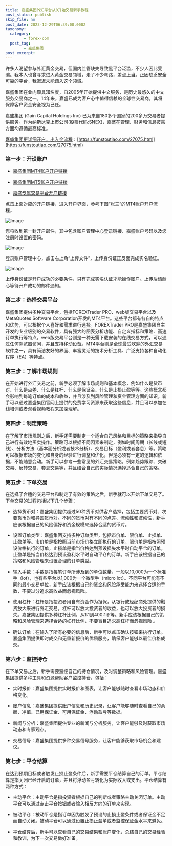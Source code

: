 ```yaml
---
title: 嘉盛集团外汇平台从0开始交易新手教程
post_status: publish
skip_file: no
post_date: 2023-12-29T06:39:00.000Z
taxonomy:
  category:
        - forex-com
  post_tag:
        - 嘉盛集团
post_excerpt: 
---
```

许多人渴望参与外汇黄金交易，但国内监管缺失导致黑平台泛滥，不少人因此受骗。我本人也曾寻求进入黄金交易领域，走了不少弯路，差点上当。正因缺乏安全可靠的平台，我迟迟未能踏入这个领域。

嘉盛集团在业内颇具知名度，自2005年开始提供中文服务，是历史最悠久的中文服务交易商之一。14年来，嘉盛已成为客户心中值得信赖的全球性交易商，其将保障客户资金安全视为己任。

嘉盛集团 (Gain Capital Holdings Inc) 已为来自180多个国家的200多万交易者提供服务。作为纳斯达克上市公司(股票代码:SNEX)，嘉盛在管理、财务和信息披露方面均遵循最高标准。

[嘉盛集团更详细开户，出入金流程](https://funstoutiao.com/27075.html)：[https://funstoutiao.com/27075.html](https://funstoutiao.com/27075.html)

### 第一步：开设账户

* [嘉盛集团MT4账户开户链接](https://s.ssgg.net/jsmt4)

* [嘉盛集团MT5账户开户链接](https://s.ssgg.net/jsmt5)

* [嘉盛专属交易平台开户链接](https://s.ssgg.net/js)

点击上面对应的开户链接，进入开户界面，参考下图“张三”的MT4账户开户流程。

![Image](https://prod-files-secure.s3.us-west-2.amazonaws.com/39ed1227-6d7d-4570-be36-9ccd4a2c4241/7a167aea-686b-400d-af59-4e18eb607a40/640.png?X-Amz-Algorithm=AWS4-HMAC-SHA256&X-Amz-Content-Sha256=UNSIGNED-PAYLOAD&X-Amz-Credential=ASIAZI2LB466XNPCR3IT%2F20250520%2Fus-west-2%2Fs3%2Faws4_request&X-Amz-Date=20250520T161309Z&X-Amz-Expires=3600&X-Amz-Security-Token=IQoJb3JpZ2luX2VjEPD%2F%2F%2F%2F%2F%2F%2F%2F%2F%2FwEaCXVzLXdlc3QtMiJHMEUCIAYm8boddTdfUGErE2k8%2Budjb7ORF3ep0eSDFPAJmH6JAiEAxFwZGzt07VYZtRVIb0Dvh%2F8Q5F%2FEwxO8MgbGXYO0QA8qiAQIqf%2F%2F%2F%2F%2F%2F%2F%2F%2F%2FARAAGgw2Mzc0MjMxODM4MDUiDKmm7hkz23XSFFbyAyrcA%2FwkNv8lpg7vIPoeK%2FTdUZ1M10Jhnp4L8elC610iYZ%2FsmY43w6WvQ4xmTeJpkx7cbfQQtWeZPI2XvgXdFJSq4lLv%2FivzAwtcKoigYrG4XMk%2BASZbbZaHZTqY9S1HIIoaalRFr79zdE500JFWms%2F8vddtGKebFv83kTk2QLMd6Z%2FN45bB%2FJ3d6Squ4yVB%2FziWGWzqKUq4xGRtPJ6LyfsD%2FCqz5fSXXbixEodADvTxMLgCt%2BmzeTr4%2F9sI2ZEYbuGwwbMAFGtEbabuSXZdgPhXc5ZUhiVQrtsyx0HAMTkoe3AMcBLeDz011zTPcr8CbLWW0f%2B42fGarsnUdVfbLyK97eZpEtdcrvvBcw0l5C%2BmovrMlvjHpgPhWDXBoEJieMczOy5cmXr8uT4GnAYPgkI%2FMf5mfzpEsuq660XTHazzwbnAlvYr%2Fiw14wsW9X2XhJekluWVIoayAHlgMgEjfwBq1p0pYZ5EU1ofC7eJRzXtsoeZM8gccJ6MKQIUArkwsvB3Tz39xv6KMYsipDlvnA3GZUNqiaeJKoaFKzVjbRRDlmXFuudJ1irVaI1jsbgGyOAv%2B4YWmmvd8yabLFGRlmY42XFBpvzvMq9mfib4ZAt7RufDgezEv0tbxiPha%2F6UMPPIssEGOqUBaaPYC7SBFJmhlP9egYeWsfLQXqjiZEkwaPMBAfiMrCcgOdW4ldr0TrsoqJyYQm%2F3%2FJmgcRk41Lle%2BVnb5WaY8vwn5R1toWF7z0f3CL4ZZb682GRcJf9YIT5Fl81kClKdNY7ZuFeCZlHDGmhr3yicIbUhfcWXMCKaam3PwlQBav9XoirlZXUqYmIcG5wh8swu%2B1zCU5mGpsGz1ipWGmIRqzaGWwew&X-Amz-Signature=4043d9aea83641480bdb9c63c4c8ec0ad890995edb95a23cf51819a6d394e9be&X-Amz-SignedHeaders=host&x-id=GetObject)

您将收到第一封开户邮件，其中包含账户管理中心登录链接、嘉盛账户号码以及您注册时设置的密码。

![Image](https://prod-files-secure.s3.us-west-2.amazonaws.com/39ed1227-6d7d-4570-be36-9ccd4a2c4241/eaa1c6b3-2877-4284-a0e1-530e222c27fb/image.png?X-Amz-Algorithm=AWS4-HMAC-SHA256&X-Amz-Content-Sha256=UNSIGNED-PAYLOAD&X-Amz-Credential=ASIAZI2LB466XNPCR3IT%2F20250520%2Fus-west-2%2Fs3%2Faws4_request&X-Amz-Date=20250520T161309Z&X-Amz-Expires=3600&X-Amz-Security-Token=IQoJb3JpZ2luX2VjEPD%2F%2F%2F%2F%2F%2F%2F%2F%2F%2FwEaCXVzLXdlc3QtMiJHMEUCIAYm8boddTdfUGErE2k8%2Budjb7ORF3ep0eSDFPAJmH6JAiEAxFwZGzt07VYZtRVIb0Dvh%2F8Q5F%2FEwxO8MgbGXYO0QA8qiAQIqf%2F%2F%2F%2F%2F%2F%2F%2F%2F%2FARAAGgw2Mzc0MjMxODM4MDUiDKmm7hkz23XSFFbyAyrcA%2FwkNv8lpg7vIPoeK%2FTdUZ1M10Jhnp4L8elC610iYZ%2FsmY43w6WvQ4xmTeJpkx7cbfQQtWeZPI2XvgXdFJSq4lLv%2FivzAwtcKoigYrG4XMk%2BASZbbZaHZTqY9S1HIIoaalRFr79zdE500JFWms%2F8vddtGKebFv83kTk2QLMd6Z%2FN45bB%2FJ3d6Squ4yVB%2FziWGWzqKUq4xGRtPJ6LyfsD%2FCqz5fSXXbixEodADvTxMLgCt%2BmzeTr4%2F9sI2ZEYbuGwwbMAFGtEbabuSXZdgPhXc5ZUhiVQrtsyx0HAMTkoe3AMcBLeDz011zTPcr8CbLWW0f%2B42fGarsnUdVfbLyK97eZpEtdcrvvBcw0l5C%2BmovrMlvjHpgPhWDXBoEJieMczOy5cmXr8uT4GnAYPgkI%2FMf5mfzpEsuq660XTHazzwbnAlvYr%2Fiw14wsW9X2XhJekluWVIoayAHlgMgEjfwBq1p0pYZ5EU1ofC7eJRzXtsoeZM8gccJ6MKQIUArkwsvB3Tz39xv6KMYsipDlvnA3GZUNqiaeJKoaFKzVjbRRDlmXFuudJ1irVaI1jsbgGyOAv%2B4YWmmvd8yabLFGRlmY42XFBpvzvMq9mfib4ZAt7RufDgezEv0tbxiPha%2F6UMPPIssEGOqUBaaPYC7SBFJmhlP9egYeWsfLQXqjiZEkwaPMBAfiMrCcgOdW4ldr0TrsoqJyYQm%2F3%2FJmgcRk41Lle%2BVnb5WaY8vwn5R1toWF7z0f3CL4ZZb682GRcJf9YIT5Fl81kClKdNY7ZuFeCZlHDGmhr3yicIbUhfcWXMCKaam3PwlQBav9XoirlZXUqYmIcG5wh8swu%2B1zCU5mGpsGz1ipWGmIRqzaGWwew&X-Amz-Signature=af572d38eddde013fde55b24f090f78e3cf540adfb8237a1462d074536b4d28a&X-Amz-SignedHeaders=host&x-id=GetObject)

登录账户管理中心，点击右上角“上传文件”，上传身份证正反面完成实名验证。

![Image](https://prod-files-secure.s3.us-west-2.amazonaws.com/39ed1227-6d7d-4570-be36-9ccd4a2c4241/54090639-09fc-46b4-a135-e0289f707147/image.png?X-Amz-Algorithm=AWS4-HMAC-SHA256&X-Amz-Content-Sha256=UNSIGNED-PAYLOAD&X-Amz-Credential=ASIAZI2LB466XNPCR3IT%2F20250520%2Fus-west-2%2Fs3%2Faws4_request&X-Amz-Date=20250520T161309Z&X-Amz-Expires=3600&X-Amz-Security-Token=IQoJb3JpZ2luX2VjEPD%2F%2F%2F%2F%2F%2F%2F%2F%2F%2FwEaCXVzLXdlc3QtMiJHMEUCIAYm8boddTdfUGErE2k8%2Budjb7ORF3ep0eSDFPAJmH6JAiEAxFwZGzt07VYZtRVIb0Dvh%2F8Q5F%2FEwxO8MgbGXYO0QA8qiAQIqf%2F%2F%2F%2F%2F%2F%2F%2F%2F%2FARAAGgw2Mzc0MjMxODM4MDUiDKmm7hkz23XSFFbyAyrcA%2FwkNv8lpg7vIPoeK%2FTdUZ1M10Jhnp4L8elC610iYZ%2FsmY43w6WvQ4xmTeJpkx7cbfQQtWeZPI2XvgXdFJSq4lLv%2FivzAwtcKoigYrG4XMk%2BASZbbZaHZTqY9S1HIIoaalRFr79zdE500JFWms%2F8vddtGKebFv83kTk2QLMd6Z%2FN45bB%2FJ3d6Squ4yVB%2FziWGWzqKUq4xGRtPJ6LyfsD%2FCqz5fSXXbixEodADvTxMLgCt%2BmzeTr4%2F9sI2ZEYbuGwwbMAFGtEbabuSXZdgPhXc5ZUhiVQrtsyx0HAMTkoe3AMcBLeDz011zTPcr8CbLWW0f%2B42fGarsnUdVfbLyK97eZpEtdcrvvBcw0l5C%2BmovrMlvjHpgPhWDXBoEJieMczOy5cmXr8uT4GnAYPgkI%2FMf5mfzpEsuq660XTHazzwbnAlvYr%2Fiw14wsW9X2XhJekluWVIoayAHlgMgEjfwBq1p0pYZ5EU1ofC7eJRzXtsoeZM8gccJ6MKQIUArkwsvB3Tz39xv6KMYsipDlvnA3GZUNqiaeJKoaFKzVjbRRDlmXFuudJ1irVaI1jsbgGyOAv%2B4YWmmvd8yabLFGRlmY42XFBpvzvMq9mfib4ZAt7RufDgezEv0tbxiPha%2F6UMPPIssEGOqUBaaPYC7SBFJmhlP9egYeWsfLQXqjiZEkwaPMBAfiMrCcgOdW4ldr0TrsoqJyYQm%2F3%2FJmgcRk41Lle%2BVnb5WaY8vwn5R1toWF7z0f3CL4ZZb682GRcJf9YIT5Fl81kClKdNY7ZuFeCZlHDGmhr3yicIbUhfcWXMCKaam3PwlQBav9XoirlZXUqYmIcG5wh8swu%2B1zCU5mGpsGz1ipWGmIRqzaGWwew&X-Amz-Signature=ec8cc4d7577abda8771ecd70c6f15b14c53a2a04f0b9af033adebaf0a192635c&X-Amz-SignedHeaders=host&x-id=GetObject)

上传身份证是开户成功的必要条件，只有完成实名认证才能操作账户。上传后请耐心等待开户成功的邮件通知。

### 第二步：选择交易平台

嘉盛集团提供多种交易平台，包括FOREXTrader PRO、web版交易平台以及MetaQuotes Software Corporation开发的MT4平台。这些平台都有各自的特点和优势，可以根据个人喜好和需求进行选择。FOREXTrader PRO是嘉盛集团自主开发的专业级别的交易软件，具有强大的图表分析功能、自定义指标和策略、高速订单执行等特点。web版交易平台则是一种无需下载安装的在线交易方式，可以通过任何浏览器访问，并且支持移动设备。MT4平台则是全球最受欢迎的外汇交易软件之一，具有简洁友好的界面、丰富灵活的技术分析工具、广泛支持各种自动化程序（EA）等特点。

### 第三步：了解市场规则

在开始进行外汇交易之前，新手必须了解市场规则和基本概念，例如什么是货币对、什么是点差、什么是杠杆、什么是保证金、什么是止损止盈等等。这些概念都会影响到每笔订单的成本和收益，并且涉及到风险管理和资金管理方面的知识。新手可以通过嘉盛集团官网上提供的免费学习资源来获取这些信息，并且可以参加在线培训或者观看视频教程来加深理解。

### 第四步：制定策略

在了解了市场规则之后，新手还需要制定一个适合自己风格和目标的策略来指导自己进行有效地买卖操作。策略可以根据不同因素来制定，例如时间周期（长线或短线）、分析方法（基本面分析或者技术分析）、交易目标（盈利或者套息）等。策略可以根据市场的变化和自身的经验进行调整和优化，但是必须有一定的逻辑和依据，不能随意变动。新手可以参考一些常见的外汇交易策略，例如趋势跟踪、突破交易、反转交易、套息交易等，并且结合自己的实际情况选择适合自己的策略。

### 第五步：下单交易

在选择了合适的交易平台和制定了有效的策略之后，新手就可以开始下单交易了。下单交易的过程包括以下几个步骤：

* 选择货币对：嘉盛集团提供超过50种货币对供客户选择，包括主要货币对、次要货币对和异国货币对。不同的货币对有不同的点差、流动性和波动性，新手应该根据自己的风险偏好和资金规模来选择合适的货币对。

* 设置订单类型：嘉盛集团支持多种订单类型，包括市价单、限价单、止损单、止盈单等。市价单是指按照当前市场价格立即执行的订单，限价单是指按照预设价格执行的订单，止损单是指当价格达到预设损失水平时自动平仓的订单，止盈单是指当价格达到预设盈利水平时自动平仓的订单。新手应该根据自己的策略和风险管理来设置合理的订单类型。

* 输入手数：手数是指每笔订单所涉及到的单位数量，一般以10,000为一个标准手（lot），也有些平台以1,000为一个微型手（micro lot）。不同平台可能有不同的最小交易单位，新手应该根据自己的资金和风险承受能力来选择合适的手数，不要过分追求高收益而忽视风险。

* 使用杠杆：杠杆是指投资者用自有资金作为担保，从银行或经纪商处提供的融资放大来进行外汇交易。杠杆可以放大投资者的收益，也可以放大投资者的损失。嘉盛集团提供多种杠杆比例，从1:1到400:1不等。新手应该根据自己的策略和风险管理来选择合适的杠杆比例，不要盲目追求高杠杆而忽视风险 。

* 确认订单：在输入了所有必要的信息后，新手可以点击确认按钮来执行订单。嘉盛集团提供即时成交和无重新报价的优质服务，确保客户能够以最佳价格成交。

### 第六步：监控持仓

在下单交易之后，新手需要监控自己的持仓情况，及时调整策略和风险管理。嘉盛集团提供多种工具和资源帮助客户监控持仓，包括：

* 实时报价：嘉盛集团提供实时报价和图表，让客户能够随时查看市场动态和价格变化。

* 账户信息：嘉盛集团提供账户信息和历史记录，让客户能够随时查看自己的余额、净值、已用保证金、可用保证金、浮动盈亏等数据。

* 新闻与分析：嘉盛集团提供专业的新闻与分析服务，让客户能够及时获取市场动态和专家观点。

* 交易信号：嘉盛集团提供多种交易信号服务，让客户能够获取市场机会和建议。

### 第七步：平仓结算

在达到预期目标或者触发止损止盈条件后，新手需要平仓结算自己的订单。平仓结算是指关闭已经开启的订单，并且将浮动盈亏转化为实际收入或支出。平仓结算有两种方式：

* 主动平仓：主动平仓是指投资者根据自己的判断或者策略主动关闭订单。主动平仓可以通过点击平仓按钮或者输入相反方向的订单来实现。

* 被动平仓：被动平仓是指订单因为触发了预设的止损止盈条件或者保证金不足而自动关闭。被动平仓可以通过设置止损止盈单或者监控保证金水平来避免。

* 平仓结算后，新手可以查看自己的交易结果和账户变化，总结自己的交易经验和教训，为下一次交易做好准备。